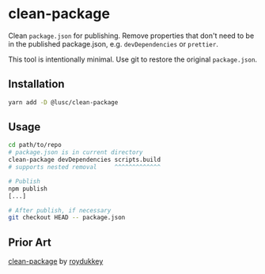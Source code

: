 # clean-package

Clean `package.json` for publishing. Remove properties that don't need to be in the published package.json, e.g. `devDependencies` or `prettier`.

This tool is intentionally minimal. Use git to restore the original `package.json`.

## Installation

```bash
yarn add -D @lusc/clean-package
```

## Usage

```bash
cd path/to/repo
# package.json is in current directory
clean-package devDependencies scripts.build
# supports nested removal     ^^^^^^^^^^^^^

# Publish
npm publish
[...]

# After publish, if necessary
git checkout HEAD -- package.json
```

## Prior Art

[clean-package](https://github.com/roydukkey/clean-package) by [roydukkey](https://github.com/roydukkey)
